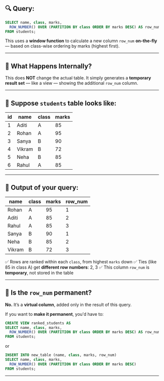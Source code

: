 

## 🔍 Query:

```sql
SELECT name, class, marks,
  ROW_NUMBER() OVER (PARTITION BY class ORDER BY marks DESC) AS row_num
FROM students;
```

This uses a **window function** to calculate a new column `row_num` **on-the-fly** — based on class-wise ordering by marks (highest first).

---

## 🔄 What Happens Internally?

This does **NOT** change the actual table.
It simply generates a **temporary result set** — like a view — showing the additional `row_num` column.

---

## 🧾 Suppose `students` table looks like:

| id | name   | class | marks |
| -- | ------ | ----- | ----- |
| 1  | Aditi  | A     | 85    |
| 2  | Rohan  | A     | 95    |
| 3  | Sanya  | B     | 90    |
| 4  | Vikram | B     | 72    |
| 5  | Neha   | B     | 85    |
| 6  | Rahul  | A     | 85    |

---

## 🧾 Output of your query:

| name   | class | marks | row\_num |
| ------ | ----- | ----- | -------- |
| Rohan  | A     | 95    | 1        |
| Aditi  | A     | 85    | 2        |
| Rahul  | A     | 85    | 3        |
| Sanya  | B     | 90    | 1        |
| Neha   | B     | 85    | 2        |
| Vikram | B     | 72    | 3        |

✅ Rows are ranked within each `class`, from highest `marks` down
✅ Ties (like 85 in class A) get **different row numbers**: 2, 3
✅ This column `row_num` is **temporary**, not stored in the table

---

## 🧠 Is the `row_num` permanent?

**No.** It’s a **virtual column**, added only in the result of this query.

If you want to **make it permanent**, you'd have to:

```sql
CREATE VIEW ranked_students AS
SELECT name, class, marks,
  ROW_NUMBER() OVER (PARTITION BY class ORDER BY marks DESC) AS row_num
FROM students;
```

or

```sql
INSERT INTO new_table (name, class, marks, row_num)
SELECT name, class, marks,
  ROW_NUMBER() OVER (PARTITION BY class ORDER BY marks DESC)
FROM students;
```

---


